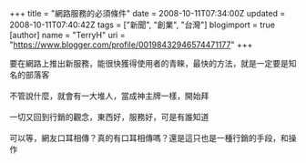 +++
title = "網路服務的必須條件"
date = 2008-10-11T07:34:00Z
updated = 2008-10-11T07:40:42Z
tags = ["新聞", "創業", "台灣"]
blogimport = true 
[author]
	name = "TerryH"
	uri = "https://www.blogger.com/profile/00198432946574471177"
+++

要在網路上推出新服務，能很快獲得使用者的青睞，最快的方法，就是一定要是知名的部落客<br /><br />不管說什麼，就會有一大堆人，當成神主牌一樣，開始拜<br /><br />一切又回到行銷的觀念，東西好，服務好，可是有誰知道<br /><br />可以等，網友口耳相傳？真的有口耳相傳嗎？還是這只也是一種行銷的手段，和操作
